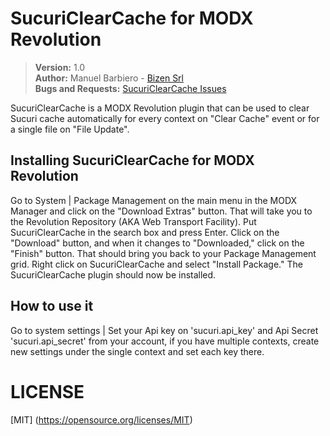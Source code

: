 # SucuriClearCache for MODX Revolution

> **Version:** 1.0  
> **Author:** Manuel Barbiero - [Bizen Srl](https://www.bizen.it)  
> **Bugs and Requests:** [SucuriClearCache Issues](https://github.com/bizen-srl/modx_sucuri_clear_cache/issues)

SucuriClearCache is a MODX Revolution plugin that can be used to clear Sucuri cache automatically for every context on "Clear Cache" event or for a single file on "File Update".

Installing SucuriClearCache for MODX Revolution
-----------------------------------------------

Go to System | Package Management on the main menu in the MODX Manager and click on the "Download Extras" button. That will take you to the Revolution Repository (AKA Web Transport Facility). Put SucuriClearCache in the search box and press Enter. Click on the "Download" button, and when it changes to "Downloaded," click on the "Finish" button. That should bring you back to your Package Management grid. Right click on SucuriClearCache and select "Install Package." The SucuriClearCache plugin should now be installed.

How to use it
-------------

Go to system settings | Set your Api key on 'sucuri.api_key' and Api Secret 'sucuri.api_secret' from your account, if you have multiple contexts, create new settings under the single context and set each key there.


LICENSE
=======

[MIT] (https://opensource.org/licenses/MIT)
